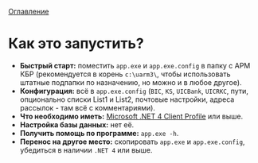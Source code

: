 [Оглавление](index.md)

Как это запустить?
==================

* **Быстрый старт:** поместить `app.exe` и `app.exe.config` в папку с АРМ КБР (рекомендуется в корень `c:\uarm3\`, чтобы использовать штатные подпапки по назначению, но можно и в любое другое).
* **Конфигурация:** всё в `app.exe.config` (`BIC`, `KS`, `UICBank`, `UICRKC`, пути, опционально списки List1 и List2, почтовые настройки, адреса рассылок - там всё с комментариями).
* **Что необходимо иметь:** [Microsoft .NET 4 Client Profile](https://www.microsoft.com/ru-RU/download/details.aspx?id=17113) или выше.
* **Настройка базы данных:** нет её.
* **Получить помощь по программе:** `app.exe -h`.
* **Перенос на другое место:** скопировать `app.exe` и `app.exe.config`, убедиться в наличии `.NET 4` или выше.
